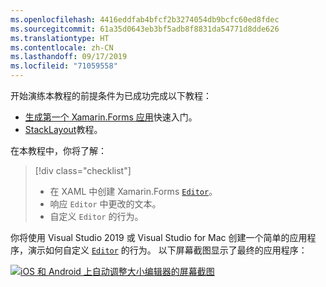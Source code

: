 ```yaml
---
ms.openlocfilehash: 4416eddfab4bfcf2b3274054db9bcfc60ed8fdec
ms.sourcegitcommit: 61a35d0643eb3bf5adb8f8831da54771d8dde626
ms.translationtype: HT
ms.contentlocale: zh-CN
ms.lasthandoff: 09/17/2019
ms.locfileid: "71059558"
---
```

开始演练本教程的前提条件为已成功完成以下教程：

- [生成第一个 Xamarin.Forms 应用](~/get-started/first-app/index.md)快速入门。
- [StackLayout](~/get-started/tutorials/stacklayout/index.yml)教程。

在本教程中，你将了解：

> [!div class="checklist"]
>
> - 在 XAML 中创建 Xamarin.Forms [`Editor`](xref:Xamarin.Forms.Editor)。
> - 响应 `Editor` 中更改的文本。
> - 自定义 `Editor` 的行为。

你将使用 Visual Studio 2019 或 Visual Studio for Mac 创建一个简单的应用程序，演示如何自定义 [`Editor`](xref:Xamarin.Forms.Editor) 的行为。 以下屏幕截图显示了最终的应用程序：

[![iOS 和 Android 上自动调整大小编辑器的屏幕截图](../images/customize-behavior.png "自动调整大小编辑器")](../images/customize-behavior-large.png#lightbox "Auto-sizing Editor")
